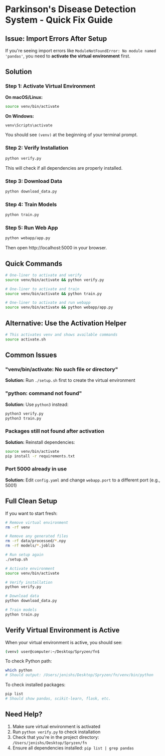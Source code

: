 # Parkinson's Disease Detection System - Quick Fix Guide

## Issue: Import Errors After Setup

If you're seeing import errors like `ModuleNotFoundError: No module named 'pandas'`, you need to **activate the virtual environment** first.

## Solution

### Step 1: Activate Virtual Environment

**On macOS/Linux:**
```bash
source venv/bin/activate
```

**On Windows:**
```cmd
venv\Scripts\activate
```

You should see `(venv)` at the beginning of your terminal prompt.

### Step 2: Verify Installation

```bash
python verify.py
```

This will check if all dependencies are properly installed.

### Step 3: Download Data

```bash
python download_data.py
```

### Step 4: Train Models

```bash
python train.py
```

### Step 5: Run Web App

```bash
python webapp/app.py
```

Then open http://localhost:5000 in your browser.

## Quick Commands

```bash
# One-liner to activate and verify
source venv/bin/activate && python verify.py

# One-liner to activate and train
source venv/bin/activate && python train.py

# One-liner to activate and run webapp
source venv/bin/activate && python webapp/app.py
```

## Alternative: Use the Activation Helper

```bash
# This activates venv and shows available commands
source activate.sh
```

## Common Issues

### "venv/bin/activate: No such file or directory"
**Solution:** Run `./setup.sh` first to create the virtual environment

### "python: command not found"
**Solution:** Use `python3` instead:
```bash
python3 verify.py
python3 train.py
```

### Packages still not found after activation
**Solution:** Reinstall dependencies:
```bash
source venv/bin/activate
pip install -r requirements.txt
```

### Port 5000 already in use
**Solution:** Edit `config.yaml` and change `webapp.port` to a different port (e.g., 5001)

## Full Clean Setup

If you want to start fresh:

```bash
# Remove virtual environment
rm -rf venv

# Remove any generated files
rm -rf data/processed/*.npy
rm -rf models/*.joblib

# Run setup again
./setup.sh

# Activate environment
source venv/bin/activate

# Verify installation
python verify.py

# Download data
python download_data.py

# Train models
python train.py
```

## Verify Virtual Environment is Active

When your virtual environment is active, you should see:
```bash
(venv) user@computer:~/Desktop/Spryzen/fn$
```

To check Python path:
```bash
which python
# Should output: /Users/jenishs/Desktop/Spryzen/fn/venv/bin/python
```

To check installed packages:
```bash
pip list
# Should show pandas, scikit-learn, flask, etc.
```

## Need Help?

1. Make sure virtual environment is activated
2. Run `python verify.py` to check installation
3. Check that you're in the project directory: `/Users/jenishs/Desktop/Spryzen/fn`
4. Ensure all dependencies installed: `pip list | grep pandas`

